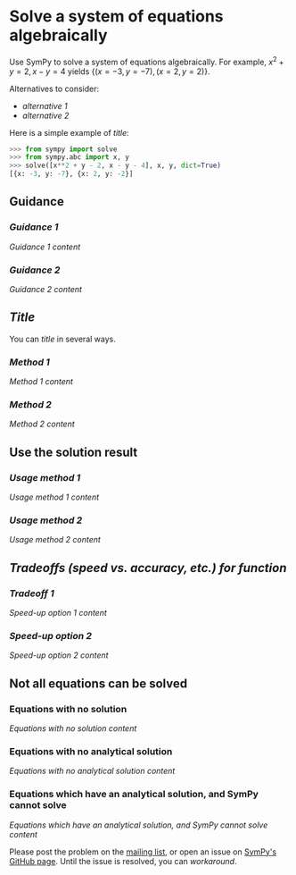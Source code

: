 # Solve a system of equations algebraically

Use SymPy to solve a system of equations algebraically. For example, $x^2 + y = 2, x - y = 4$ yields $\{(x = -3, y = -7), (x = 2, y = 2)\}$.

Alternatives to consider:
- *alternative 1*
- *alternative 2*

Here is a simple example of *title*:

```py
>>> from sympy import solve
>>> from sympy.abc import x, y
>>> solve([x**2 + y - 2, x - y - 4], x, y, dict=True)
[{x: -3, y: -7}, {x: 2, y: -2}]
```

## Guidance

### *Guidance 1*

*Guidance 1 content*

### *Guidance 2*

*Guidance 2 content*


## *Title*

You can *title* in several ways. 

### *Method 1*

*Method 1 content*

### *Method 2*

*Method 2 content*

## Use the solution result

### *Usage method 1*

*Usage method 1 content*

### *Usage method 2*

*Usage method 2 content*

## *Tradeoffs (speed vs. accuracy, etc.) for function*

### *Tradeoff 1*

*Speed-up option 1 content*

### *Speed-up option 2*

*Speed-up option 2 content*

## Not all equations can be solved

### Equations with no solution

*Equations with no solution content*

### Equations with no analytical solution

*Equations with no analytical solution content*

### Equations which have an analytical solution, and SymPy cannot solve

*Equations which have an analytical solution, and SymPy cannot solve content*

Please post the problem on the 
[mailing list](https://groups.google.com/g/sympy), or open an issue on 
[SymPy's GitHub page](https://github.com/sympy/sympy/issues). Until the issue 
is resolved, you can *workaround*.
